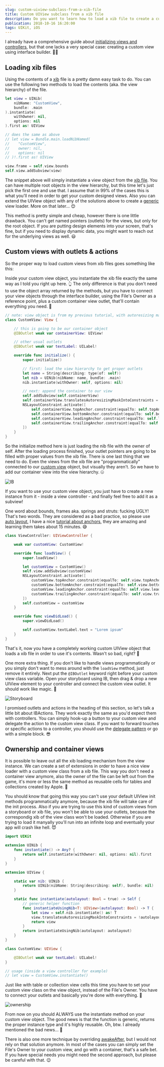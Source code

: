```yaml
---
slug: custom-uiview-subclass-from-a-xib-file
title: Custom UIView subclass from a xib file
description: Do you want to learn how to load a xib file to create a custom view object? Well, this UIKit tutorial is just for you written in Swift.
publication: 2018-10-16 16:20:00
tags: UIKit, iOS
---
```



I already have a comprehensive guide about [initializing views and controllers](https://theswiftdev.com/uikit-init-patterns/), but that one lacks a very special case: creating a custom view using interface builder. 🤷‍♂️

## Loading xib files

Using the contents of a [xib](http://eppz.eu/blog/uiview-from-xib/) file is a pretty damn easy task to do. You can use the following two methods to load the contents (aka. the view hierarchy) of the file.

```swift
let view = UINib(
    nibName: "CustomView", 
    bundle: .main
).instantiate(
    withOwner: nil, 
    options: nil
).first as! UIView

// does the same as above
// let view = Bundle.main.loadNibNamed(
//    "CustomView", 
//    owner: nil, 
//    options: nil
// )!.first as! UIView 

view.frame = self.view.bounds
self.view.addSubview(view)
```

The snippet above will simply instantiate a view object from the [xib file](https://medium.com/@brianclouser/swift-3-creating-a-custom-view-from-a-xib-ecdfe5b3a960). You can have multiple root objects in the view hierarchy, but this time let's just pick the first one and use that. I assume that in 99% of the cases this is what you'll need in order to get your custom designed views. Also you can extend the UIView object with any of the solutions above to create a [generic](https://theiconic.tech/instantiating-from-xib-using-swift-generics-632a2b3d8109) view loader. More on that later... 😊

This method is pretty simple and cheap, however there is one little drawback. You can't get named pointers (outlets) for the views, but only for the root object. If you are putting design elements into your screen, that's fine, but if you need to display dynamic data, you might want to reach out for the underlying views as well. 😃

## Custom views with outlets & actions

So the proper way to load custom views from xib files goes something like this:

Inside your custom view object, you instantiate the xib file exactly the same way as I told you right up here. 👆 The only difference is that you don't need to use the object array returned by the methods, but you have to connect your view objects through the interface builder, using the File's Owner as a reference point, plus a custom container view outlet, that'll contain everything you need. 🤨

```swift
// note: view object is from my previous tutorial, with autoresizing masks disabled
class CustomView: View {

    // this is going to be our container object
    @IBOutlet weak var containerView: UIView!

    // other usual outlets
    @IBOutlet weak var textLabel: UILabel!

    override func initialize() {
        super.initialize()

        // first: load the view hierarchy to get proper outlets
        let name = String(describing: type(of: self))
        let nib = UINib(nibName: name, bundle: .main)
        nib.instantiate(withOwner: self, options: nil)

        // next: append the container to our view
        self.addSubview(self.containerView)
        self.containerView.translatesAutoresizingMaskIntoConstraints = false
        NSLayoutConstraint.activate([
            self.containerView.topAnchor.constraint(equalTo: self.topAnchor),
            self.containerView.bottomAnchor.constraint(equalTo: self.bottomAnchor),
            self.containerView.leadingAnchor.constraint(equalTo: self.leadingAnchor),
            self.containerView.trailingAnchor.constraint(equalTo: self.trailingAnchor),
        ])
    }
}
```
So the initialize method here is just loading the nib file with the owner of self. After the loading process finished, your outlet pointers are going to be filled with proper values from the xib file. There is one last thing that we need to do. Even the views from the xib file are "programmatically" connected to our [custom view](https://medium.com/swift2go/swift-custom-uiview-with-xib-file-211bb8bbd6eb) object, but visually they aren't. So we have to add our container view into the view hierarchy. 🤐

![IB](ib.png)

If you want to use your custom view object, you just have to create a new instance from it - inside a view controller - and finally feel free to add it as a subview!

One word about bounds, frames aka. springs and struts: fucking UGLY! That's two words. They are considered as a bad practice, so please use [auto layout](https://theswiftdev.com/2017/10/31/ios-auto-layout-tutorial-programmatically/), I have a nice [tutorial about anchors](https://theswiftdev.com/2018/06/14/mastering-ios-auto-layout-anchors-programmatically-from-swift/), they are amazing and learning them takes about 15 minutes. 😅

```swift
class ViewController: UIViewController {

    weak var customView: CustomView!

    override func loadView() {
        super.loadView()

        let customView = CustomView()
        self.view.addSubview(customView)
        NSLayoutConstraint.activate([
            customView.topAnchor.constraint(equalTo: self.view.topAnchor),
            customView.bottomAnchor.constraint(equalTo: self.view.bottomAnchor),
            customView.leadingAnchor.constraint(equalTo: self.view.leadingAnchor),
            customView.trailingAnchor.constraint(equalTo: self.view.trailingAnchor),
        ])
        self.customView = customView
    }

    override func viewDidLoad() {
        super.viewDidLoad()

        self.customView.textLabel.text = "Lorem ipsum"
    }
}
```

That's it, now you have a completely working custom UIView object that loads a xib file in order to use it's contents. Wasn't so bad, right? 🤪

One more extra thing. If you don't like to handle views programmatically or you simply don't want to mess around with the `loadView` method, just remove it entirely. Next put the `@IBOutlet` keyword right before your custom view class variable. Open your storyboard using IB, then drag & drop a new UIView element to your controller and connect the custom view outlet. It should work like magic. 💫

![Storyboard](storyboard.png)

I promised outlets and actions in the heading of this section, so let's talk a little bit about IBActions. They work exactly the same as you'd expect them with controllers. You can simply hook-up a button to your custom view and delegate the action to the custom view class. If you want to forward touches or specific actions to a controller, you should use the [delegate pattern](https://theswiftdev.com/2018/06/27/swift-delegate-design-pattern/) or go with a simple block. 😎

## Ownership and container views

It is possible to leave out all the xib loading mechanism from the view instance. We can create a set of extensions in order to have a nice view loader with a custom view class from a xib file. This way you don't need a container view anymore, also the owner of the file can be left out from the game, it's more or less the same method as reusable cells for tables and collections created by Apple. 🍎

You should know that going this way you can't use your default UIView init methods programmatically anymore, because the xib file will take care of the init process. Also if you are trying to use this kind of custom views from a storyboard or xib file, you won't be able to use your outlets, because the correspondig xib of the view class won't be loaded. Otherwise if you are trying to load it manyally you'll run into an infinite loop and eventually your app will crash like hell. 😈

```swift
import UIKit

extension UINib {
    func instantiate() -> Any? {
        return self.instantiate(withOwner: nil, options: nil).first
    }
}

extension UIView {

    static var nib: UINib {
        return UINib(nibName: String(describing: self), bundle: nil)
    }

    static func instantiate(autolayout: Bool = true) -> Self {
        // generic helper function
        func instantiateUsingNib<T: UIView>(autolayout: Bool) -> T {
            let view = self.nib.instantiate() as! T
            view.translatesAutoresizingMaskIntoConstraints = !autolayout
            return view
        }
        return instantiateUsingNib(autolayout: autolayout)
    }
}

class CustomView: UIView {

    @IBOutlet weak var textLabel: UILabel!
}

// usage (inside a view controller for example)
// let view = CustomView.instantiate()
```

Just like with table or collection view cells this time you have to set your custom view class on the view object, instead of the File's Owner. You have to connect your outlets and basically you're done with everything. 🤞

![ownership](ownership.jpg)

From now on you should ALWAYS use the instantiate method on your custom view object. The good news is that the function is generic, returns the proper instance type and it's highly reusable. Oh, btw. I already mentioned the bad news... 🤪

There is also one more technique by overriding [awakeAfter](https://stackoverflow.com/questions/9282365/load-view-from-an-external-xib-file-in-storyboard/40343124#40343124), but I would not rely on that solution anymore. In most of the cases you can simply set the File's Owner to your custom view, and go with a container, that's a safe bet. If you have special needs you might need the second approach, but please be careful with that. 😉
